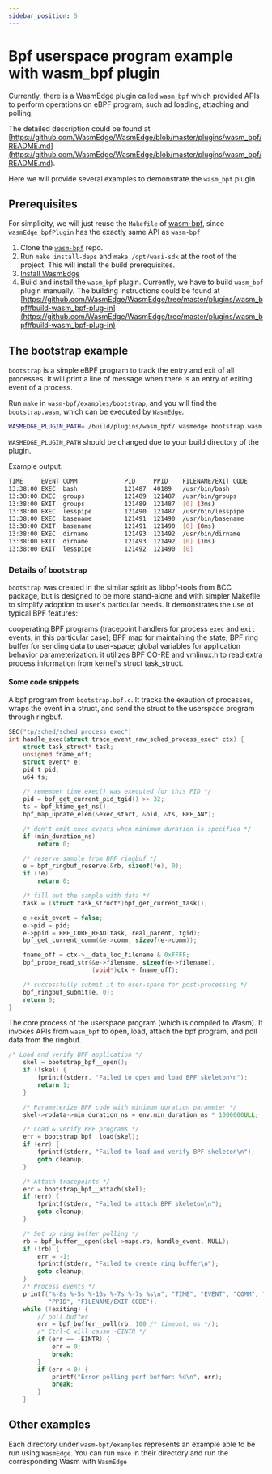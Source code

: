 ```yaml
---
sidebar_position: 5
---
```


# Bpf userspace program example with wasm_bpf plugin

Currently, there is a WasmEdge plugin called `wasm_bpf` which provided APIs to perform operations on eBPF program, such ad loading, attaching and polling.

The detailed description could be found at [https://github.com/WasmEdge/WasmEdge/blob/master/plugins/wasm_bpf/README.md](https://github.com/WasmEdge/WasmEdge/blob/master/plugins/wasm_bpf/README.md).

Here we will provide several examples to demonstrate the `wasm_bpf` plugin

## Prerequisites

For simplicity, we will just reuse the `Makefile` of [wasm-bpf](https://github.com/eunomia-bpf/wasm-bpf), since `wasmEdge_bpfPlugin` has the exactly same API as `wasm-bpf`

1. Clone the [`wasm-bpf`](https://github.com/eunomia-bpf/wasm-bpf) repo.
2. Run `make install-deps` and `make /opt/wasi-sdk` at the root of the project. This will install the build prerequisites.
3. [Install WasmEdge](../build-and-run/install)
4. Build and install the `wasm_bpf` plugin. Currently, we have to build `wasm_bpf` plugin manually. The building instructions could be found at [https://github.com/WasmEdge/WasmEdge/tree/master/plugins/wasm_bpf#build-wasm_bpf-plug-in](https://github.com/WasmEdge/WasmEdge/tree/master/plugins/wasm_bpf#build-wasm_bpf-plug-in)

## The bootstrap example

`bootstrap` is a simple eBPF program to track the entry and exit of all processes. It will print a line of message when there is an entry of exiting event of a process.

Run `make` in `wasm-bpf/examples/bootstrap`, and you will find the `bootstrap.wasm`, which can be executed by `WasmEdge`.

```bash
WASMEDGE_PLUGIN_PATH=./build/plugins/wasm_bpf/ wasmedge bootstrap.wasm
```

`WASMEDGE_PLUGIN_PATH` should be changed due to your build directory of the plugin.

Example output:

```bash
TIME     EVENT COMM             PID     PPID    FILENAME/EXIT CODE
13:38:00 EXEC  bash             121487  40189   /usr/bin/bash
13:38:00 EXEC  groups           121489  121487  /usr/bin/groups
13:38:00 EXIT  groups           121489  121487  [0] (3ms)
13:38:00 EXEC  lesspipe         121490  121487  /usr/bin/lesspipe
13:38:00 EXEC  basename         121491  121490  /usr/bin/basename
13:38:00 EXIT  basename         121491  121490  [0] (8ms)
13:38:00 EXEC  dirname          121493  121492  /usr/bin/dirname
13:38:00 EXIT  dirname          121493  121492  [0] (1ms)
13:38:00 EXIT  lesspipe         121492  121490  [0]
```

### Details of `bootstrap`

`bootstrap` was created in the similar spirit as libbpf-tools from BCC package, but is designed to be more stand-alone and with simpler Makefile to simplify adoption to user's particular needs. It demonstrates the use of typical BPF features:

cooperating BPF programs (tracepoint handlers for process `exec` and `exit` events, in this particular case); BPF map for maintaining the state; BPF ring buffer for sending data to user-space; global variables for application behavior parameterization. it utilizes BPF CO-RE and vmlinux.h to read extra process information from kernel's struct task_struct.

#### Some code snippets

A bpf program from `bootstrap.bpf.c`. It tracks the exeution of processes, wraps the event in a struct, and send the struct to the userspace program through ringbuf.

```c
SEC("tp/sched/sched_process_exec")
int handle_exec(struct trace_event_raw_sched_process_exec* ctx) {
    struct task_struct* task;
    unsigned fname_off;
    struct event* e;
    pid_t pid;
    u64 ts;

    /* remember time exec() was executed for this PID */
    pid = bpf_get_current_pid_tgid() >> 32;
    ts = bpf_ktime_get_ns();
    bpf_map_update_elem(&exec_start, &pid, &ts, BPF_ANY);

    /* don't emit exec events when minimum duration is specified */
    if (min_duration_ns)
        return 0;

    /* reserve sample from BPF ringbuf */
    e = bpf_ringbuf_reserve(&rb, sizeof(*e), 0);
    if (!e)
        return 0;

    /* fill out the sample with data */
    task = (struct task_struct*)bpf_get_current_task();

    e->exit_event = false;
    e->pid = pid;
    e->ppid = BPF_CORE_READ(task, real_parent, tgid);
    bpf_get_current_comm(&e->comm, sizeof(e->comm));

    fname_off = ctx->__data_loc_filename & 0xFFFF;
    bpf_probe_read_str(&e->filename, sizeof(e->filename),
                       (void*)ctx + fname_off);

    /* successfully submit it to user-space for post-processing */
    bpf_ringbuf_submit(e, 0);
    return 0;
}
```

The core process of the userspace program (which is compiled to Wasm). It invokes APIs from `wasm_bpf` to open, load, attach the bpf program, and poll data from the ringbuf.

```c
/* Load and verify BPF application */
    skel = bootstrap_bpf__open();
    if (!skel) {
        fprintf(stderr, "Failed to open and load BPF skeleton\n");
        return 1;
    }

    /* Parameterize BPF code with minimum duration parameter */
    skel->rodata->min_duration_ns = env.min_duration_ms * 1000000ULL;

    /* Load & verify BPF programs */
    err = bootstrap_bpf__load(skel);
    if (err) {
        fprintf(stderr, "Failed to load and verify BPF skeleton\n");
        goto cleanup;
    }

    /* Attach tracepoints */
    err = bootstrap_bpf__attach(skel);
    if (err) {
        fprintf(stderr, "Failed to attach BPF skeleton\n");
        goto cleanup;
    }

    /* Set up ring buffer polling */
    rb = bpf_buffer__open(skel->maps.rb, handle_event, NULL);
    if (!rb) {
        err = -1;
        fprintf(stderr, "Failed to create ring buffer\n");
        goto cleanup;
    }
    /* Process events */
    printf("%-8s %-5s %-16s %-7s %-7s %s\n", "TIME", "EVENT", "COMM", "PID",
           "PPID", "FILENAME/EXIT CODE");
    while (!exiting) {
        // poll buffer
        err = bpf_buffer__poll(rb, 100 /* timeout, ms */);
        /* Ctrl-C will cause -EINTR */
        if (err == -EINTR) {
            err = 0;
            break;
        }
        if (err < 0) {
            printf("Error polling perf buffer: %d\n", err);
            break;
        }
    }
```

## Other examples

Each directory under `wasm-bpf/examples` represents an example able to be run using `WasmEdge`. You can run `make` in their directory and run the corresponding Wasm with `WasmEdge`
